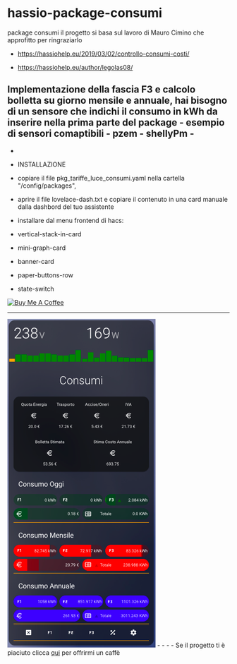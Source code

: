 # hassio-package-consumi
package consumi
il progetto si basa sul lavoro di Mauro Cimino che approfitto per ringraziarlo

- https://hassiohelp.eu/2019/03/02/controllo-consumi-costi/

- https://hassiohelp.eu/author/legolas08/


Implementazione della fascia F3 e calcolo bolletta su giorno mensile e annuale, hai bisogno di un sensore che indichi il consumo in kWh da inserire nella prima parte del package - esempio di sensori comaptibili - pzem - shellyPm -
-
-
- INSTALLAZIONE

- copiare il file pkg_tariffe_luce_consumi.yaml nella cartella "/config/packages", 
- aprire il file  lovelace-dash.txt e copiare il contenuto in una card manuale dalla dashbord del tuo assistente

- installare dal menu frontend di hacs:

- vertical-stack-in-card
- mini-graph-card
- banner-card
- paper-buttons-row
- state-switch




<a href="https://www.buymeacoffee.com/T1Pqksy" target="_blank"><img src="https://cdn.buymeacoffee.com/buttons/arial-black.png" alt="Buy Me A Coffee" style="height: 51px !important;width: 217px !important;" ></a>
_____________________________________________________________



<img src="https://github.com/riddik14/hassio-package-consumi/blob/main/image_.png">
-
-
-
- Se il progetto ti è piaciuto clicca <a href="https://www.paypal.me/DomenicoCeccarelli">qui</a> per offrirmi un caffè

